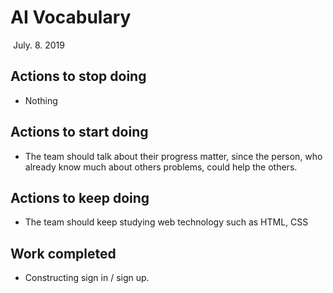 # AI Vocabulary

​																										July. 8. 2019

## Actions to stop doing 

- Nothing 

## Actions to start doing

- The team should talk about their progress matter, since the person, who already know much about others problems, could help the others.

## Actions to keep doing

- The team should keep studying web technology such as HTML, CSS

## Work completed 

- Constructing sign in / sign up.